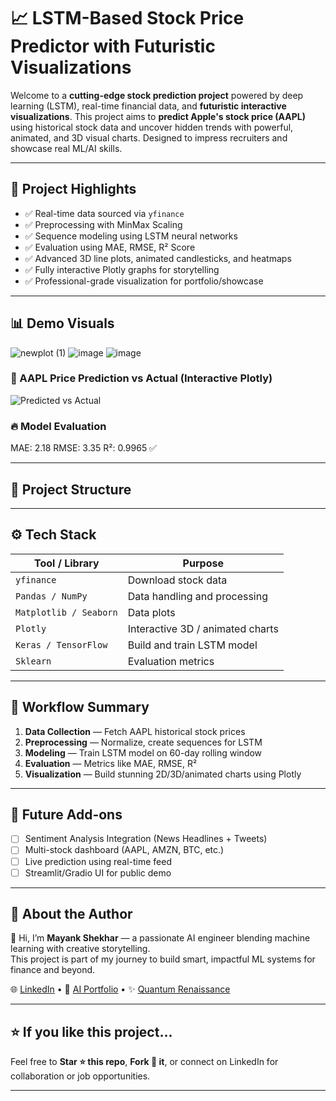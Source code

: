 # 📈 LSTM-Based Stock Price Predictor with Futuristic Visualizations

Welcome to a **cutting-edge stock prediction project** powered by deep learning (LSTM), real-time financial data, and **futuristic interactive visualizations**. This project aims to **predict Apple's stock price (AAPL)** using historical stock data and uncover hidden trends with powerful, animated, and 3D visual charts. Designed to impress recruiters and showcase real ML/AI skills.

---

## 🚀 Project Highlights

- ✅ Real-time data sourced via `yfinance`
- ✅ Preprocessing with MinMax Scaling
- ✅ Sequence modeling using LSTM neural networks
- ✅ Evaluation using MAE, RMSE, R² Score
- ✅ Advanced 3D line plots, animated candlesticks, and heatmaps
- ✅ Fully interactive Plotly graphs for storytelling
- ✅ Professional-grade visualization for portfolio/showcase

---

## 📊 Demo Visuals
![newplot (1)](https://github.com/user-attachments/assets/03d5eaa2-07fb-4133-a0fd-95dc72a5dcb8)
![image](https://github.com/user-attachments/assets/6e1f180e-b701-4a96-9863-cf7038be784f)
![image](https://github.com/user-attachments/assets/779ea1d8-af8b-46a7-b3cc-80857ecf3cd9)

### 🔷 AAPL Price Prediction vs Actual (Interactive Plotly)
![Predicted vs Actual](newplot.png)

### 🔥 Model Evaluation
MAE: 2.18
RMSE: 3.35
R²: 0.9965 ✅

---

## 📁 Project Structure


---

## ⚙️ Tech Stack

| Tool / Library       | Purpose                      |
|----------------------|------------------------------|
| `yfinance`           | Download stock data          |
| `Pandas / NumPy`     | Data handling and processing |
| `Matplotlib / Seaborn` | Data plots                  |
| `Plotly`             | Interactive 3D / animated charts |
| `Keras / TensorFlow` | Build and train LSTM model   |
| `Sklearn`            | Evaluation metrics           |

---

## 🧠 Workflow Summary

1. **Data Collection** — Fetch AAPL historical stock prices
2. **Preprocessing** — Normalize, create sequences for LSTM
3. **Modeling** — Train LSTM model on 60-day rolling window
4. **Evaluation** — Metrics like MAE, RMSE, R²
5. **Visualization** — Build stunning 2D/3D/animated charts using Plotly

---

## 📌 Future Add-ons

- [ ] Sentiment Analysis Integration (News Headlines + Tweets)
- [ ] Multi-stock dashboard (AAPL, AMZN, BTC, etc.)
- [ ] Live prediction using real-time feed
- [ ] Streamlit/Gradio UI for public demo

---

## 📣 About the Author

👋 Hi, I’m **Mayank Shekhar** — a passionate AI engineer blending machine learning with creative storytelling.  
This project is part of my journey to build smart, impactful ML systems for finance and beyond.

🌐 [LinkedIn](https://linkedin.com/in/mayank-shekhar-ai) • 🧠 [AI Portfolio](#) • ✨ [Quantum Renaissance](#)

---

## ⭐️ If you like this project...

Feel free to **Star ⭐ this repo**, **Fork 🍴 it**, or connect on LinkedIn for collaboration or job opportunities.

---
